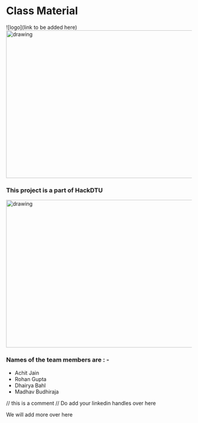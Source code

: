 # Class Material

![logo](link to be added here)
<img src="https://imgur.com/a/xEGahNi" alt="drawing" width="1000" height="400" />

### This project is a part of HackDTU 
<img src="https://user-images.githubusercontent.com/71627983/116778350-02dcc480-aa8f-11eb-891f-4eb42f3fcdb5.jpeg" alt="drawing" width="1000" height="400" />

### Names of the team members are : -

* Achit Jain
* Rohan Gupta
* Dhairya Bahl
* Madhav Budhiraja

// this is a comment // Do add your linkedin handles over here 

We will add more over here
